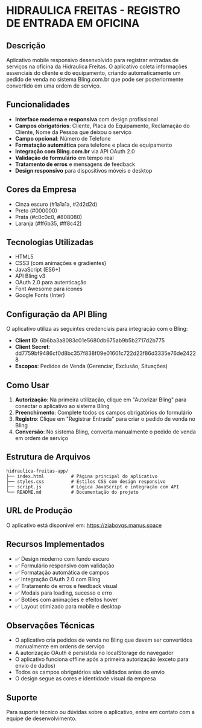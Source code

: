 # HIDRAULICA FREITAS - REGISTRO DE ENTRADA EM OFICINA

## Descrição
Aplicativo mobile responsivo desenvolvido para registrar entradas de serviços na oficina da Hidraulica Freitas. O aplicativo coleta informações essenciais do cliente e do equipamento, criando automaticamente um pedido de venda no sistema Bling.com.br que pode ser posteriormente convertido em uma ordem de serviço.

## Funcionalidades
- **Interface moderna e responsiva** com design profissional
- **Campos obrigatórios**: Cliente, Placa do Equipamento, Reclamação do Cliente, Nome da Pessoa que deixou o serviço
- **Campo opcional**: Número de Telefone
- **Formatação automática** para telefone e placa de equipamento
- **Integração com Bling.com.br** via API OAuth 2.0
- **Validação de formulário** em tempo real
- **Tratamento de erros** e mensagens de feedback
- **Design responsivo** para dispositivos móveis e desktop

## Cores da Empresa
- Cinza escuro (#1a1a1a, #2d2d2d)
- Preto (#000000)
- Prata (#c0c0c0, #808080)
- Laranja (#ff6b35, #ff8c42)

## Tecnologias Utilizadas
- HTML5
- CSS3 (com animações e gradientes)
- JavaScript (ES6+)
- API Bling v3
- OAuth 2.0 para autenticação
- Font Awesome para ícones
- Google Fonts (Inter)

## Configuração da API Bling
O aplicativo utiliza as seguintes credenciais para integração com o Bling:
- **Client ID**: 6b6ba3a8083c01e5680db675ab9b5b2717d2b775
- **Client Secret**: dd7759bf9486cf0d8bc357f838f09e01601c722d23f86d3335e76de24228
- **Escopos**: Pedidos de Venda (Gerenciar, Exclusão, Situações)

## Como Usar
1. **Autorização**: Na primeira utilização, clique em "Autorizar Bling" para conectar o aplicativo ao sistema Bling
2. **Preenchimento**: Complete todos os campos obrigatórios do formulário
3. **Registro**: Clique em "Registrar Entrada" para criar o pedido de venda no Bling
4. **Conversão**: No sistema Bling, converta manualmente o pedido de venda em ordem de serviço

## Estrutura de Arquivos
```
hidraulica-freitas-app/
├── index.html          # Página principal do aplicativo
├── styles.css          # Estilos CSS com design responsivo
├── script.js           # Lógica JavaScript e integração com API
└── README.md           # Documentação do projeto
```

## URL de Produção
O aplicativo está disponível em: https://ziabovqs.manus.space

## Recursos Implementados
- ✅ Design moderno com fundo escuro
- ✅ Formulário responsivo com validação
- ✅ Formatação automática de campos
- ✅ Integração OAuth 2.0 com Bling
- ✅ Tratamento de erros e feedback visual
- ✅ Modais para loading, sucesso e erro
- ✅ Botões com animações e efeitos hover
- ✅ Layout otimizado para mobile e desktop

## Observações Técnicas
- O aplicativo cria pedidos de venda no Bling que devem ser convertidos manualmente em ordens de serviço
- A autorização OAuth é persistida no localStorage do navegador
- O aplicativo funciona offline após a primeira autorização (exceto para envio de dados)
- Todos os campos obrigatórios são validados antes do envio
- O design segue as cores e identidade visual da empresa

## Suporte
Para suporte técnico ou dúvidas sobre o aplicativo, entre em contato com a equipe de desenvolvimento.


